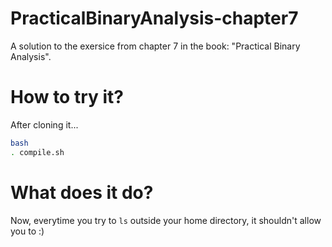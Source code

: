 # PracticalBinaryAnalysis-chapter7
A solution to the exersice from chapter 7 in the book: "Practical Binary Analysis".

# How to try it?
After cloning it...
```bash
bash
. compile.sh
```

# What does it do?
Now, everytime you try to `ls` outside your home directory, it shouldn't allow you to :)
